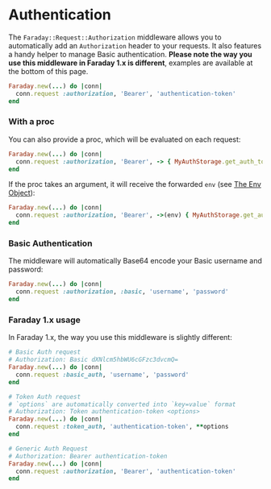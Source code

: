 # Authentication

The `Faraday::Request::Authorization` middleware allows you to automatically add an `Authorization` header
to your requests. It also features a handy helper to manage Basic authentication.
**Please note the way you use this middleware in Faraday 1.x is different**,
examples are available at the bottom of this page.

```ruby
Faraday.new(...) do |conn|
  conn.request :authorization, 'Bearer', 'authentication-token'
end
```

### With a proc

You can also provide a proc, which will be evaluated on each request:

```ruby
Faraday.new(...) do |conn|
  conn.request :authorization, 'Bearer', -> { MyAuthStorage.get_auth_token }
end
```

If the proc takes an argument, it will receive the forwarded `env` (see [The Env Object](../../getting-started/env-object.md)):

```ruby
Faraday.new(...) do |conn|
  conn.request :authorization, 'Bearer', ->(env) { MyAuthStorage.get_auth_token(env) }
end
```

### Basic Authentication

The middleware will automatically Base64 encode your Basic username and password:

```ruby
Faraday.new(...) do |conn|
  conn.request :authorization, :basic, 'username', 'password'
end
```

### Faraday 1.x usage

In Faraday 1.x, the way you use this middleware is slightly different:

```ruby
# Basic Auth request
# Authorization: Basic dXNlcm5hbWU6cGFzc3dvcmQ=
Faraday.new(...) do |conn|
  conn.request :basic_auth, 'username', 'password'
end

# Token Auth request
# `options` are automatically converted into `key=value` format
# Authorization: Token authentication-token <options>
Faraday.new(...) do |conn|
  conn.request :token_auth, 'authentication-token', **options
end

# Generic Auth Request
# Authorization: Bearer authentication-token
Faraday.new(...) do |conn|
  conn.request :authorization, 'Bearer', 'authentication-token'
end
```

